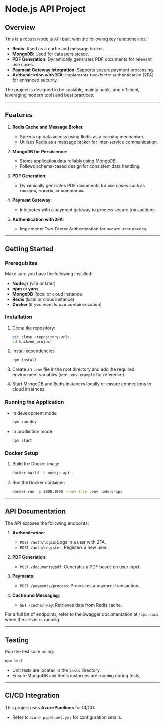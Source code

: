 
# Node.js API Project

## Overview

This is a robust Node.js API built with the following key functionalities:
- **Redis**: Used as a cache and message broker.
- **MongoDB**: Used for data persistence.
- **PDF Generation**: Dynamically generates PDF documents for relevant use cases.
- **Payment Gateway Integration**: Supports secure payment processing.
- **Authentication with 2FA**: Implements two-factor authentication (2FA) for enhanced security.

The project is designed to be scalable, maintainable, and efficient, leveraging modern tools and best practices.

---

## Features

1. **Redis Cache and Message Broker**:
   - Speeds up data access using Redis as a caching mechanism.
   - Utilizes Redis as a message broker for inter-service communication.

2. **MongoDB for Persistence**:
   - Stores application data reliably using MongoDB.
   - Follows schema-based design for consistent data handling.

3. **PDF Generation**:
   - Dynamically generates PDF documents for use cases such as receipts, reports, or summaries.

4. **Payment Gateway**:
   - Integrates with a payment gateway to process secure transactions.

5. **Authentication with 2FA**:
   - Implements Two-Factor Authentication for secure user access.

---

## Getting Started

### Prerequisites

Make sure you have the following installed:
- **Node.js** (v16 or later)
- **npm** or **yarn**
- **MongoDB** (local or cloud instance)
- **Redis** (local or cloud instance)
- **Docker** (if you want to use containerization)

### Installation

1. Clone the repository:
   ```bash
   git clone <repository-url>
   cd backend_project
   ```

2. Install dependencies:
   ```bash
   npm install
   ```

3. Create an `.env` file in the root directory and add the required environment variables (see `.env.example` for reference).

4. Start MongoDB and Redis instances locally or ensure connections to cloud instances.

### Running the Application

- In development mode:
  ```bash
  npm run dev
  ```

- In production mode:
  ```bash
  npm start
  ```

### Docker Setup

1. Build the Docker image:
   ```bash
   docker build -t nodejs-api .
   ```

2. Run the Docker container:
   ```bash
   docker run -p 3000:3000 --env-file .env nodejs-api
   ```

---

## API Documentation

The API exposes the following endpoints:

1. **Authentication**:
   - `POST /auth/login`: Logs in a user with 2FA.
   - `POST /auth/register`: Registers a new user.

2. **PDF Generation**:
   - `POST /documents/pdf`: Generates a PDF based on user input.

3. **Payments**:
   - `POST /payments/process`: Processes a payment transaction.

4. **Cache and Messaging**:
   - `GET /cache/:key`: Retrieves data from Redis cache.

For a full list of endpoints, refer to the Swagger documentation at `/api-docs` when the server is running.

---

## Testing

Run the test suite using:
```bash
npm test
```

- Unit tests are located in the `tests` directory.
- Ensure MongoDB and Redis instances are running during tests.

---

## CI/CD Integration

This project uses **Azure Pipelines** for CI/CD:
- Refer to `azure-pipelines.yml` for configuration details.

